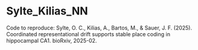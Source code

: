 # Sylte_Kilias_NN
 
Code to reproduce: Sylte, O. C., Kilias, A., Bartos, M., & Sauer, J. F. (2025). Coordinated representational drift supports stable place coding in hippocampal CA1. bioRxiv, 2025-02.
